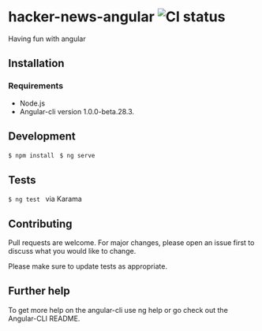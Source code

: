# hacker-news-angular ![CI status](https://img.shields.io/badge/build-passing-brightgreen.svg)

Having fun with angular

## Installation

### Requirements
* Node.js
* Angular-cli version 1.0.0-beta.28.3.

## Development
`$ npm install `
`$ ng serve `

## Tests 
`$ ng test ` via Karama

## Contributing
Pull requests are welcome. For major changes, please open an issue first
to discuss what you would like to change.

Please make sure to update tests as appropriate.

## Further help
To get more help on the angular-cli use ng help or go check out the Angular-CLI README.
